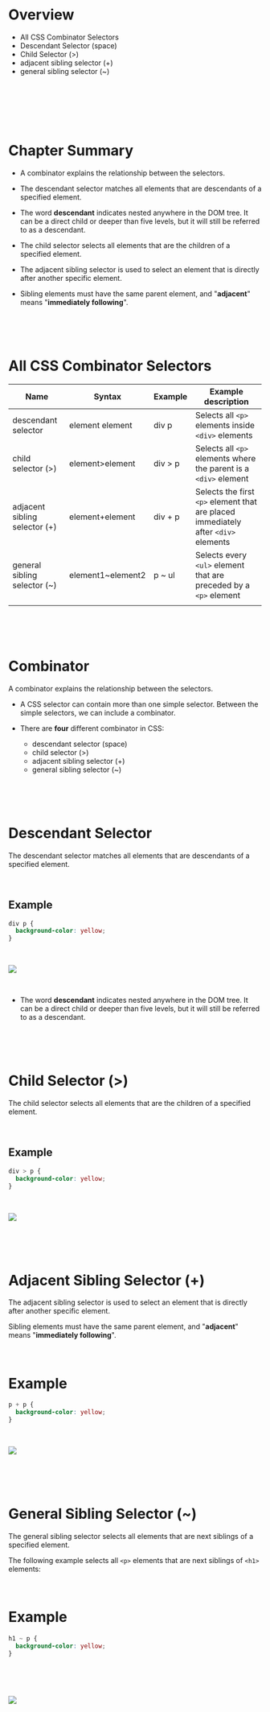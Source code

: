 # Overview

- All CSS Combinator Selectors
- Descendant Selector (space)
- Child Selector (>)
- adjacent sibling selector (+)
- general sibling selector (~)

&nbsp;

&nbsp;

&nbsp;

# Chapter Summary

- A combinator explains the relationship between the selectors.

- The descendant selector matches all elements that are descendants of a specified element.

- The word **descendant** indicates nested anywhere in the DOM tree. It can be a direct child or deeper than five levels, but it will still be referred to as a descendant.

- The child selector selects all elements that are the children of a specified element.

- The adjacent sibling selector is used to select an element that is directly after another specific element.

- Sibling elements must have the same parent element, and "**adjacent**" means "**immediately following**".

&nbsp;

&nbsp;

# All CSS Combinator Selectors

| Name                          | Syntax            | Example | Example description                                                                |
| ----------------------------- | ----------------- | ------- | ---------------------------------------------------------------------------------- |
| descendant selector           | element element   | div p   | Selects all `<p>` elements inside `<div>` elements                                 |
| child selector (>)            | element>element   | div > p | Selects all `<p>` elements where the parent is a `<div>` element                   |
| adjacent sibling selector (+) | element+element   | div + p | Selects the first `<p>` element that are placed immediately after `<div>` elements |
| general sibling selector (~)  | element1~element2 | p ~ ul  | Selects every `<ul>` element that are preceded by a `<p>` element                  |
|                               |                   |         |                                                                                    |

&nbsp;

&nbsp;

# Combinator

A combinator explains the relationship between the selectors.

- A CSS selector can contain more than one simple selector. Between the simple selectors, we can include a combinator.

- There are **four** different combinator in CSS:
  - descendant selector (space)
  - child selector (>)
  - adjacent sibling selector (+)
  - general sibling selector (~)

&nbsp;

&nbsp;

# Descendant Selector

The descendant selector matches all elements that are descendants of a specified element.

&nbsp;

## Example

```css
div p {
  background-color: yellow;
}
```

&nbsp;

<img src="../../../assets/descendant.png">

&nbsp;

- The word **descendant** indicates nested anywhere in the DOM tree. It can be a direct child or deeper than five levels, but it will still be referred to as a descendant.

&nbsp;

&nbsp;

# Child Selector (>)

The child selector selects all elements that are the children of a specified element.

&nbsp;

## Example

```css
div > p {
  background-color: yellow;
}
```

&nbsp;

<img src="../../../assets/child.png">

&nbsp;

&nbsp;

# Adjacent Sibling Selector (+)

The adjacent sibling selector is used to select an element that is directly after another specific element.

Sibling elements must have the same parent element, and "**adjacent**" means "**immediately following**".

&nbsp;

# Example

```css
p + p {
  background-color: yellow;
}
```

&nbsp;

<img src="../../../assets/adjacent.png">

&nbsp;

&nbsp;

# General Sibling Selector (~)

The general sibling selector selects all elements that are next siblings of a specified element.

The following example selects all `<p>` elements that are next siblings of `<h1>` elements:

&nbsp;

# Example

```css
h1 ~ p {
  background-color: yellow;
}
```

&nbsp;

&nbsp;

<img src="../../../assets/general-sibling.png">

&nbsp;

&nbsp;
